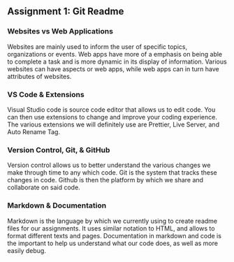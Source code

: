 ## Assignment 1: Git Readme

### Websites vs Web Applications

Websites are mainly used to inform the user of specific topics, organizations or events.  Web apps have more of a emphasis on being able to complete a task and is more dynamic in its display of information.  Various websites can have aspects or web apps, while web apps can in turn have attributes of websites.

### VS Code & Extensions

Visual Studio code is source code editor that allows us to edit code.  You can then use extensions to change and improve your coding experience.  The various extensions we will definitely use are Prettier, Live Server, and Auto Rename Tag.

### Version Control, Git, & GitHub

Version control allows us to better understand the various changes we make through time to any which code.  Git is the system that tracks these changes in code.  Github is then the platform by which we share and collaborate on said code.

### Markdown & Documentation

Markdown is the language by which we currently using to create readme files for our assignments.  It uses similar notation to HTML, and allows to format different texts and pages.  Documentation in markdown and code is the important to help us understand what our code does, as well as more easily debug.